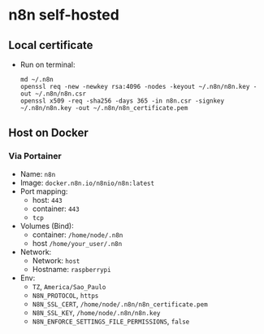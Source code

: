# n8n self-hosted

## Local certificate

- Run on terminal:

  ```shell
  md ~/.n8n
  openssl req -new -newkey rsa:4096 -nodes -keyout ~/.n8n/n8n.key -out ~/.n8n/n8n.csr
  openssl x509 -req -sha256 -days 365 -in n8n.csr -signkey ~/.n8n/n8n.key -out ~/.n8n/n8n_certificate.pem
  ```

## Host on Docker

### Via Portainer

- Name: `n8n`
- Image: `docker.n8n.io/n8nio/n8n:latest`
- Port mapping:
  - host: `443`
  - container: `443`
  - `tcp`
- Volumes (Bind):
  - container: `/home/node/.n8n`
  - host `/home/your_user/.n8n`
- Network:
  - Network: `host`
  - Hostname: `raspberrypi`
- Env:
  - `TZ`, `America/Sao_Paulo`
  - `N8N_PROTOCOL`, `https`
  - `N8N_SSL_CERT`, `/home/node/.n8n/n8n_certificate.pem`
  - `N8N_SSL_KEY`, `/home/node/.n8n/n8n.key`
  - `N8N_ENFORCE_SETTINGS_FILE_PERMISSIONS`, `false`
